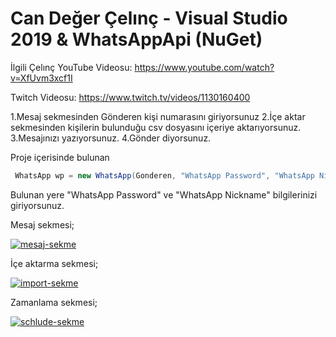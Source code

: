 # Can Değer Çelınç - Visual Studio 2019 & WhatsAppApi (NuGet)

İlgili Çelınç YouTube Videosu: https://www.youtube.com/watch?v=XfUvm3xcf1I

Twitch Videosu: https://www.twitch.tv/videos/1130160400

1.Mesaj sekmesinden Gönderen kişi numarasını giriyorsunuz
2.İçe aktar sekmesinden kişilerin bulunduğu csv dosyasını içeriye aktarıyorsunuz.
3.Mesajınızı yazıyorsunuz.
4.Gönder diyorsunuz.

Proje içerisinde bulunan

```csharp
 WhatsApp wp = new WhatsApp(Gonderen, "WhatsApp Password", "WhatsApp Nickname", false, false);

```
Bulunan yere "WhatsApp Password" ve "WhatsApp Nickname" bilgilerinizi giriyorsunuz.


Mesaj sekmesi;

<a href="https://ibb.co/ZK0sWDt"><img src="https://i.ibb.co/gwx1zKH/mesaj-sekme.png" alt="mesaj-sekme" border="0" /></a>

İçe aktarma sekmesi;

<a href="https://ibb.co/qyD82wJ"><img src="https://i.ibb.co/znmgtw6/import-sekme.png" alt="import-sekme" border="0" /></a>

Zamanlama sekmesi;

<a href="https://ibb.co/VLsJ186"><img src="https://i.ibb.co/Bf9cpRk/schlude-sekme.png" alt="schlude-sekme" border="0" /></a>


